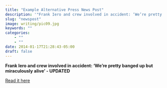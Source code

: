 ```yaml
---
title: "Example Alternative Press News Post"
description: '"Frank Iero and crew involved in accident: ‘We’re pretty banged up but miraculously alive’ — UPDATED"'
slug: "newspost"
image: writing/pic09.jpg
keywords: ""
categories: 
    - ""
    - ""
date: 2014-01-17T21:28:43-05:00
draft: false
---
```


**Frank Iero and crew involved in accident: ‘We’re pretty banged up but miraculously alive’ - UPDATED**

[Read it here](https://www.altpress.com/news/entry/frank_iero_and_crew_involved_in_traffic_accident_were_pretty_banged_up_but )

